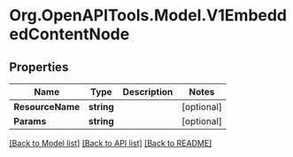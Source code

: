 # Org.OpenAPITools.Model.V1EmbeddedContentNode

## Properties

Name | Type | Description | Notes
------------ | ------------- | ------------- | -------------
**ResourceName** | **string** |  | [optional] 
**Params** | **string** |  | [optional] 

[[Back to Model list]](../README.md#documentation-for-models) [[Back to API list]](../README.md#documentation-for-api-endpoints) [[Back to README]](../README.md)

